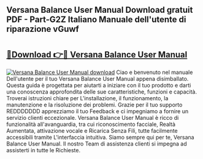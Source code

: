 ## Versana Balance User Manual Download gratuit PDF - Part-G2Z Italiano Manuale dell'utente di riparazione vGuwf

# <h2><a href="http://dfbrcun.blite.top/?on=Versana+Balance+User+Manual">🔗Download 👉🔴 Versana Balance User Manual</a></h2>

[![Versana Balance User Manual download](https://i.imgur.com/lujVjoI.png)](http://dfbrcun.blite.top/?on=Versana+Balance+User+Manual)
Ciao e benvenuto nel manuale Dell'utente per il tuo Versana Balance User Manual appena disimballato. Questa guida è progettata per aiutarti a iniziare con il tuo prodotto e darti una conoscenza approfondita delle sue caratteristiche, funzioni e capacità. Troverai istruzioni chiare per L'installazione, il funzionamento, la manutenzione e la risoluzione dei problemi. Grazie per il tuo supporto REDDDDDDD apprezziamo il tuo Feedback e ci impegniamo a fornire un servizio clienti eccezionale. Versana Balance User Manual è ricco di funzionalità all'avanguardia, tra cui riconoscimento facciale, Realtà Aumentata, attivazione vocale e Ricarica Senza Fili, tutte facilmente accessibili tramite L'interfaccia intuitiva. Siamo sempre qui per te, Versana Balance User Manual. Il nostro Team di assistenza clienti si impegna ad assisterti in tutte le Richieste.
